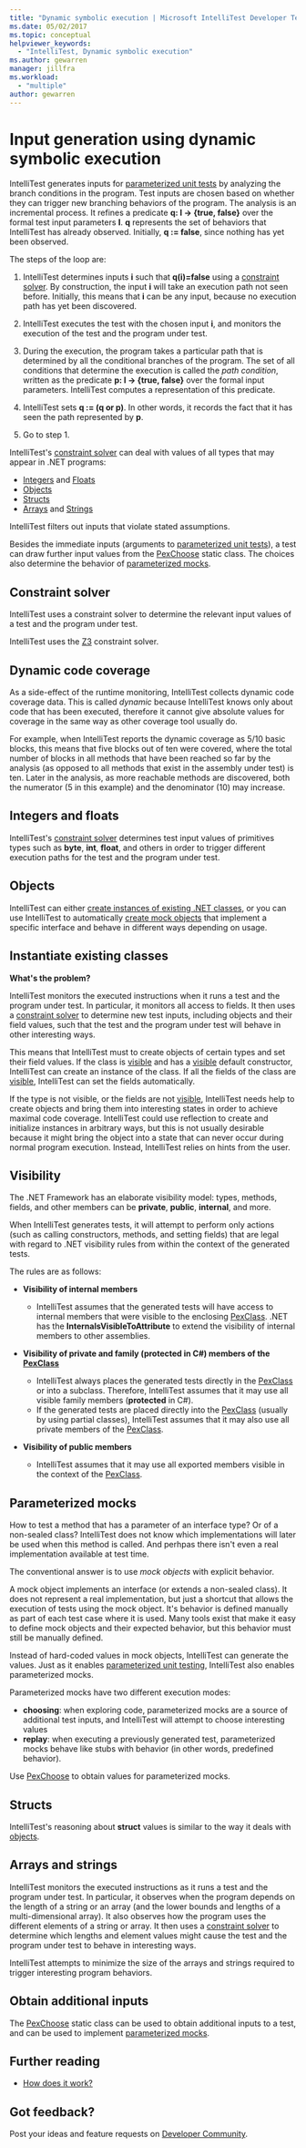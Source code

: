 ```yaml
---
title: "Dynamic symbolic execution | Microsoft IntelliTest Developer Test Tool"
ms.date: 05/02/2017
ms.topic: conceptual
helpviewer_keywords:
  - "IntelliTest, Dynamic symbolic execution"
ms.author: gewarren
manager: jillfra
ms.workload:
  - "multiple"
author: gewarren
---
```

# Input generation using dynamic symbolic execution

IntelliTest generates inputs for
[parameterized unit tests](test-generation.md#parameterized-unit-testing)
by analyzing the branch conditions in the program.
Test inputs are chosen based on whether they can
trigger new branching behaviors of the program.
The analysis is an incremental process. It refines a
predicate **q: I -> {true, false}** over the formal
test input parameters **I**. **q** represents the set
of behaviors that IntelliTest has already observed.
Initially, **q := false**, since nothing has yet been
observed.

The steps of the loop are:

1. IntelliTest determines inputs **i** such that **q(i)=false**
   using a [constraint solver](#constraint-solver).
   By construction, the input **i** will take an
   execution path not seen before. Initially, this
   means that **i** can be any input, because no
   execution path has yet been discovered.

1. IntelliTest executes the test with the chosen
   input **i**, and monitors the execution of the
   test and the program under test.

1. During the execution, the program takes a
   particular path that is determined by all the
   conditional branches of the program. The set of
   all conditions that determine the execution is
   called the *path condition*, written as the
   predicate **p: I -> {true, false}** over the formal
   input parameters. IntelliTest computes a
   representation of this predicate.

1. IntelliTest sets **q := (q or p)**. In other words,
   it records the fact that it has seen the path
   represented by **p**.

1. Go to step 1.

IntelliTest's [constraint solver](#constraint-solver)
can deal with values of all types that may appear in
.NET programs:

* [Integers](#integers-and-floats) and [Floats](#integers-and-floats)
* [Objects](#objects)
* [Structs](#structs)
* [Arrays](#arrays-and-strings) and [Strings](#arrays-and-strings)

IntelliTest filters out inputs that violate stated assumptions.

Besides the immediate inputs (arguments to
[parameterized unit tests](test-generation.md#parameterized-unit-testing)),
a test can draw further input values from the
[PexChoose](static-helper-classes.md#pexchoose)
static class. The choices also determine the behavior of
[parameterized mocks](#parameterized-mocks).

<a name="constraint-solver"></a>
## Constraint solver

IntelliTest uses a constraint solver to determine
the relevant input values of a test and the
program under test.

IntelliTest uses the
[Z3](https://github.com/Z3Prover/z3/wiki) constraint solver.

<a name="dynamic-code-coverage"></a>
## Dynamic code coverage

As a side-effect of the runtime monitoring,
IntelliTest collects dynamic code coverage data.
This is called *dynamic* because IntelliTest knows
only about code that has been executed, therefore it
cannot give absolute values for coverage in the same way
as other coverage tool usually do.

For example, when IntelliTest reports the dynamic
coverage as 5/10 basic blocks, this means that five
blocks out of ten were covered, where the total
number of blocks in all methods that have been reached
so far by the analysis (as opposed to all methods
that exist in the assembly under test) is ten.
Later in the analysis, as more reachable methods
are discovered, both the numerator (5 in this example)
and the denominator (10) may increase.

<a name="integers-and-floats"></a>
## Integers and floats

IntelliTest's [constraint solver](#constraint-solver)
determines test input values of primitives types such
as **byte**, **int**, **float**, and others in order
to trigger different execution paths for the test and
the program under test.

<a name="objects"></a>
## Objects

IntelliTest can either
[create instances of existing .NET classes](#existing-classes),
or you can use IntelliTest to automatically
[create mock objects](#parameterized-mocks) that
implement a specific interface and behave in different
ways depending on usage.

<a name="existing-classes"></a>
## Instantiate existing classes

**What's the problem?**

IntelliTest monitors the executed instructions when
it runs a test and the program under test. In
particular, it monitors all access to fields. It then
uses a [constraint solver](#constraint-solver) to
determine new test inputs, including objects and
their field values, such that the test and the
program under test will behave in other interesting ways.

This means that IntelliTest must to create objects of
certain types and set their field values. If the
class is [visible](#visibility) and has a
[visible](#visibility) default constructor,
IntelliTest can create an instance of the class.
If all the fields of the class are [visible](#visibility),
IntelliTest can set the fields automatically.

If the type is not visible, or the fields are not
[visible](#visibility), IntelliTest needs help to
create objects and bring them into interesting states
in order to achieve maximal code coverage. IntelliTest
could use reflection to create and initialize
instances in arbitrary ways, but this is not usually
desirable because it might bring the object into a
state that can never occur during normal program
execution. Instead, IntelliTest relies on hints from
the user.

<a name="visibility"></a>
## Visibility

The .NET Framework has an elaborate visibility model:
types, methods, fields, and other members can be
**private**, **public**, **internal**, and more.

When IntelliTest generates tests, it will attempt to
perform only actions (such as calling constructors,
methods, and setting fields) that are legal with regard
to .NET visibility rules from within the context of
the generated tests.

The rules are as follows:

* **Visibility of internal members**
  * IntelliTest assumes that the generated tests will have access
  to internal members that were visible to the
  enclosing [PexClass](attribute-glossary.md#pexclass).
  .NET has the **InternalsVisibleToAttribute** to
  extend the visibility of internal members to other assemblies.<p />

* **Visibility of private and family (protected in C#) members of the
  [PexClass](attribute-glossary.md#pexclass)**
  * IntelliTest always places the generated tests directly
    in the [PexClass](attribute-glossary.md#pexclass)
    or into a subclass. Therefore, IntelliTest
    assumes that it may use all visible family
    members (**protected** in C#).
  * If the generated tests are placed directly into
    the [PexClass](attribute-glossary.md#pexclass)
    (usually by using partial classes), IntelliTest
    assumes that it may also use all private members of the
    [PexClass](attribute-glossary.md#pexclass).<p />

* **Visibility of public members**
  * IntelliTest assumes that it may use all exported members visible in the context of the [PexClass](attribute-glossary.md#pexclass).

<a name="parameterized-mocks"></a>
## Parameterized mocks

How to test a method that has a parameter of an
interface type? Or of a non-sealed class? IntelliTest
does not know which implementations will later be
used when this method is called. And perhpas there isn't
even a real implementation available at test time.

The conventional answer is to use *mock objects* with
explicit behavior.

A mock object implements an interface (or extends a
non-sealed class). It does not represent a real
implementation, but just a shortcut that allows the
execution of tests using the mock object. It's
behavior is defined manually as part of each test
case where it is used. Many tools exist that make it
easy to define mock objects and their expected
behavior, but this behavior must still be manually defined.

Instead of hard-coded values in mock objects,
IntelliTest can generate the values. Just as
it enables [parameterized unit testing](test-generation.md#parameterized-unit-testing),
IntelliTest  also enables parameterized mocks.

Parameterized mocks have two different execution modes:

* **choosing**: when exploring code, parameterized
  mocks are a source of additional test inputs, and
  IntelliTest will attempt to choose interesting values
* **replay**: when executing a previously generated
  test, parameterized mocks behave like stubs with
  behavior (in other words, predefined behavior).

Use [PexChoose](static-helper-classes.md#pexchoose)
to obtain values for parameterized mocks.

<a name="structs"></a>
## Structs

IntelliTest's reasoning about **struct** values is
similar to the way it deals with [objects](#objects).

<a name="arrays-and-strings"></a>
## Arrays and strings

IntelliTest monitors the executed instructions as
it runs a test and the program under test. In
particular, it observes when the program depends on
the length of a string or an array (and the lower
bounds and lengths of a multi-dimensional array).
It also observes how the program uses the different
elements of a string or array. It then uses a
[constraint solver](#constraint-solver) to determine
which lengths and element values might cause the test
and the program under test to behave in interesting ways.

IntelliTest attempts to minimize the size of the
arrays and strings required to trigger interesting
program behaviors.

<a name="additional-inputs"></a>
## Obtain additional inputs

The [PexChoose](static-helper-classes.md#pexchoose) static class can be used to obtain additional inputs to a test, and can be used to implement [parameterized mocks](#parameterized-mocks).

<a name="further-reading"></a>
## Further reading

* [How does it work?](https://devblogs.microsoft.com/devops/smart-unit-tests-a-mental-model/)

## Got feedback?

Post your ideas and feature requests on [Developer Community](https://developercommunity.visualstudio.com/content/idea/post.html?space=8).